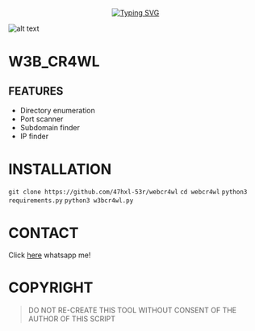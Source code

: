 ## <!-- Typing SVG -->
<p align="center">
    <a href="https://github.com/47hxl-53r">
        <img
src="https://readme-typing-svg.herokuapp.com/?size=35&width=800&lines=w3b_cr4wl+by+47hx1-53r"
            alt="Typing SVG"
        />
    </a>
</p>

![alt text](https://imgur.com/O1k2Rno.png)

# W3B_CR4WL

## FEATURES

* Directory enumeration
* Port scanner
* Subdomain finder
* IP finder

# INSTALLATION

`git clone https://github.com/47hxl-53r/webcr4wl`
`cd webcr4wl`
`python3 requirements.py`
`python3 w3bcr4wl.py`


# CONTACT
Click [here](https://wa.me/+918606672509) whatsapp me!

# COPYRIGHT
> DO NOT RE-CREATE THIS TOOL WITHOUT CONSENT OF THE AUTHOR OF THIS SCRIPT
